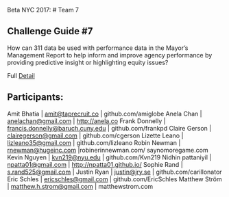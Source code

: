 Beta NYC 2017: # Team 7


## Challenge Guide #7
How can 311 data be used with performance data in the Mayor’s Management Report to help inform and improve agency performance by providing predictive insight or highlighting equity issues?

Full [Detail](https://docs.google.com/document/d/1ajjQJtK4t3YtoiBppA8EkgXVFpfxUiNW95yIzgGRzHc/edit#)


## Participants:
Amit Bhatia | amit@taprecruit.co | github.com/amiglobe
Anela Chan | anelachan@gmail.com | http://anela.co
Frank Donnelly | francis.donnelly@baruch.cuny.edu | github.com/frankpd
Claire Gerson | clairegerson@gmail.com | github.com/cgerson
Lizette Leano | lizleano35@gmail.com | github.com/lizleano
Robin Newman | rnewman@hugeinc.com |robinerinnewman.com/ saynomoregame.com
Kevin Nguyen | kvn219@nyu.edu | github.com/Kvn219
Nidhin pattaniyil | npatta01@gmail.com | http://npatta01.github.io/
Sophie Rand | s.rand525@gmail.com | 
Justin Ryan | justin@jry.se | github.com/carillonator
Eric Schles | ericschles@gmail.com | github.com/EricSchles
Matthew Ström | matthew.h.strom@gmail.com | matthewstrom.com
